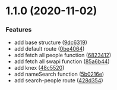 # 1.1.0 (2020-11-02)


### Features

* add base structure ([9dc6319](https://github.com/MonMon201/swapi-back/commit/9dc63198d4f6d270928fc44642a994da0fc3f7a5))
* add default route ([0be4064](https://github.com/MonMon201/swapi-back/commit/0be4064ebda254d4db8fbd065038baa1cf9dea6b))
* add fetch all people function ([6823412](https://github.com/MonMon201/swapi-back/commit/6823412bcffa9e6a17bd61b1c3807ba7808ba6f6))
* add fetch all swapi function ([85a6b44](https://github.com/MonMon201/swapi-back/commit/85a6b44774b2c2f90cc779a3f56fdeadc90450cb))
* add knex ([48c5520](https://github.com/MonMon201/swapi-back/commit/48c55208c38754ec149d79e9741fe59aa233db0e))
* add nameSearch function ([5b0216e](https://github.com/MonMon201/swapi-back/commit/5b0216ea05ff991ba509e2cd6a7e9e065f0666bd))
* add search-people route ([428d354](https://github.com/MonMon201/swapi-back/commit/428d354a61ffecedda0ef29e0dc6505b1a3804f9))



